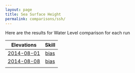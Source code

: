 ```yaml
---
layout: page
title: Sea Surface Height
permalink: comparisons/ssh/
---
```


Here are the results for Water Level comparison for each run


| Elevations                                                         | Skill                                               |
|:------------------------------------------------------------------:|:---------------------------------------------------:|
| [2014-08-01](/notebooks/inundation/2014-08-01/inundation_map.html) | [bias](/notebooks/inundation/2014-08-01/table.html) |
| [2014-08-08](/notebooks/inundation/2014-08-08/inundation_map.html) | [bias](/notebooks/inundation/2014-08-01/table.html) |
|                                                                    |                                                     |
